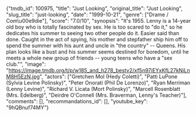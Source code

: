 {"tmdb_id": 100975, "title": "Just Looking", "original_title": "Just Looking", "slug_title": "just-looking", "date": "1999-10-21", "genre": ["Drame / Com\u00e9die"], "score": "7.0/10", "synopsis": "It's 1955. Lenny is a 14-year old boy who is totally fascinated by sex. He is too scared to \"do it,\" so he dedicates his summer to seeing two other people do it. Easier said than done. Caught in the act of spying, his mother and stepfather ship him off to spend the summer with his aunt and uncle in \"the country\" -- Queens. His plan looks like a bust and his summer seems destined for boredom, until he meets a whole new group of friends -- young teens who have a \"sex club.\"", "image": "https://image.tmdb.org/t/p/w185_and_h278_bestv2/xf5n97iEYxKfL27kNiLnM8H5EzN.jpg", "actors": ["Gretchen Mol (Hedy Coletti)", "Patti LuPone (Sylvia Levine Polinsky)", "Peter Onorati (Phil De Lorenzo)", "Ryan Merriman (Lenny Levine)", "Richard V. Licata (Mort Polinsky)", "Marcell Rosenblatt (Mrs. Edelberg)", "Deirdre O'Connell (Mrs. Braverman, Lenny's Teacher)"], "comments": [], "recommandations_id": [], "youtube_key": "9hQBnuf74MY"}